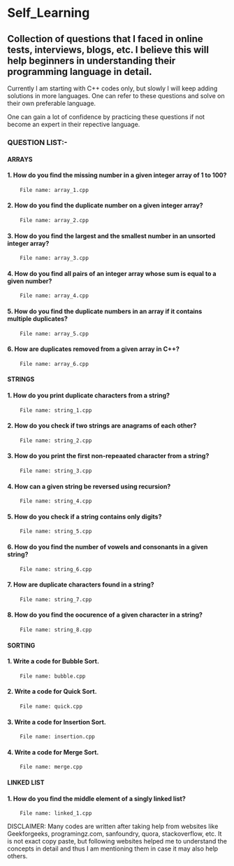 # Self_Learning

## Collection of questions that I faced in online tests, interviews, blogs, etc. I believe this will help beginners in understanding their programming language in detail.

Currently I am starting with C++ codes only, but slowly I will keep adding solutions in more languages. One can refer to these questions and solve on their own preferable language.

One can gain a lot of confidence by practicing these questions if not become an expert in their repective language.

### QUESTION LIST:-

#### ARRAYS
#### 1. How do you find the missing number in a given integer array of 1 to 100?
        File name: array_1.cpp
#### 2. How do you find the duplicate number on a given integer array?
        File name: array_2.cpp
#### 3. How do you find the largest and the smallest number in an unsorted integer array?
        File name: array_3.cpp
#### 4. How do you find all pairs of an integer array whose sum is equal to a given number?
        File name: array_4.cpp
#### 5. How do you find the duplicate numbers in an array if it contains multiple duplicates?
        File name: array_5.cpp
#### 6. How are duplicates removed from a given array in C++?
        File name: array_6.cpp

#### STRINGS
#### 1. How do you print duplicate characters from a string?
        File name: string_1.cpp
#### 2. How do you check if two strings are anagrams of each other?
        File name: string_2.cpp
#### 3. How do you print the first non-repeaated character from a string?
        File name: string_3.cpp
#### 4. How can a given string be reversed using recursion?
        File name: string_4.cpp
#### 5. How do you check if a string contains only digits?
        File name: string_5.cpp
#### 6. How do you find the number of vowels and consonants in a given string?
        File name: string_6.cpp
#### 7. How are duplicate characters found in a string?
        File name: string_7.cpp
#### 8. How do you find the oocurence of a given character in a string?
        File name: string_8.cpp

#### SORTING
#### 1. Write a code for Bubble Sort.
        File name: bubble.cpp
#### 2. Write a code for Quick Sort.
        File name: quick.cpp
#### 3. Write a code for Insertion Sort.
        File name: insertion.cpp
#### 4. Write a code for Merge Sort.
        File name: merge.cpp

#### LINKED LIST
#### 1. How do you find the middle element of a singly linked list?
        File name: linked_1.cpp
        
DISCLAIMER: Many codes are written after taking help from websites like Geekforgeeks, programingz.com, sanfoundry, quora, stackoverflow, etc. It is not exact copy paste, but following websites helped me to understand the concepts in detail and thus I am mentioning them in case it may also help others.

